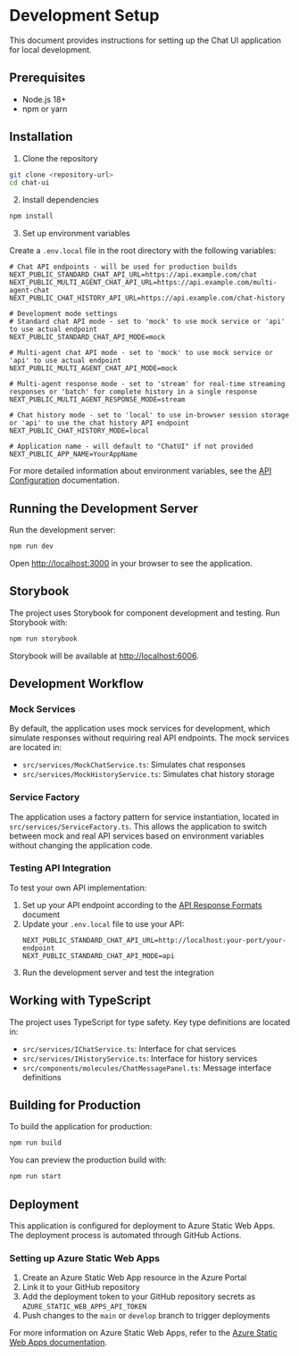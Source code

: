 # Development Setup

This document provides instructions for setting up the Chat UI application for local development.

## Prerequisites

- Node.js 18+
- npm or yarn

## Installation

1. Clone the repository
```bash
git clone <repository-url>
cd chat-ui
```

2. Install dependencies
```bash
npm install
```

3. Set up environment variables

Create a `.env.local` file in the root directory with the following variables:
```
# Chat API endpoints - will be used for production builds
NEXT_PUBLIC_STANDARD_CHAT_API_URL=https://api.example.com/chat
NEXT_PUBLIC_MULTI_AGENT_CHAT_API_URL=https://api.example.com/multi-agent-chat
NEXT_PUBLIC_CHAT_HISTORY_API_URL=https://api.example.com/chat-history

# Development mode settings
# Standard chat API mode - set to 'mock' to use mock service or 'api' to use actual endpoint
NEXT_PUBLIC_STANDARD_CHAT_API_MODE=mock

# Multi-agent chat API mode - set to 'mock' to use mock service or 'api' to use actual endpoint
NEXT_PUBLIC_MULTI_AGENT_CHAT_API_MODE=mock

# Multi-agent response mode - set to 'stream' for real-time streaming responses or 'batch' for complete history in a single response
NEXT_PUBLIC_MULTI_AGENT_RESPONSE_MODE=stream

# Chat history mode - set to 'local' to use in-browser session storage or 'api' to use the chat history API endpoint
NEXT_PUBLIC_CHAT_HISTORY_MODE=local

# Application name - will default to "ChatUI" if not provided
NEXT_PUBLIC_APP_NAME=YourAppName
```

For more detailed information about environment variables, see the [API Configuration](../api/configuration.md) documentation.

## Running the Development Server

Run the development server:
```bash
npm run dev
```

Open [http://localhost:3000](http://localhost:3000) in your browser to see the application.

## Storybook

The project uses Storybook for component development and testing. Run Storybook with:
```bash
npm run storybook
```

Storybook will be available at [http://localhost:6006](http://localhost:6006).

## Development Workflow

### Mock Services

By default, the application uses mock services for development, which simulate responses without requiring real API endpoints. The mock services are located in:

- `src/services/MockChatService.ts`: Simulates chat responses
- `src/services/MockHistoryService.ts`: Simulates chat history storage

### Service Factory

The application uses a factory pattern for service instantiation, located in `src/services/ServiceFactory.ts`. This allows the application to switch between mock and real API services based on environment variables without changing the application code.

### Testing API Integration

To test your own API implementation:

1. Set up your API endpoint according to the [API Response Formats](../api/response-formats.md) document
2. Update your `.env.local` file to use your API:
   ```
   NEXT_PUBLIC_STANDARD_CHAT_API_URL=http://localhost:your-port/your-endpoint
   NEXT_PUBLIC_STANDARD_CHAT_API_MODE=api
   ```
3. Run the development server and test the integration

## Working with TypeScript

The project uses TypeScript for type safety. Key type definitions are located in:

- `src/services/IChatService.ts`: Interface for chat services
- `src/services/IHistoryService.ts`: Interface for history services
- `src/components/molecules/ChatMessagePanel.ts`: Message interface definitions

## Building for Production

To build the application for production:
```bash
npm run build
```

You can preview the production build with:
```bash
npm run start
```

## Deployment

This application is configured for deployment to Azure Static Web Apps. The deployment process is automated through GitHub Actions.

### Setting up Azure Static Web Apps

1. Create an Azure Static Web App resource in the Azure Portal
2. Link it to your GitHub repository
3. Add the deployment token to your GitHub repository secrets as `AZURE_STATIC_WEB_APPS_API_TOKEN`
4. Push changes to the `main` or `develop` branch to trigger deployments

For more information on Azure Static Web Apps, refer to the [Azure Static Web Apps documentation](https://learn.microsoft.com/en-us/azure/static-web-apps/). 